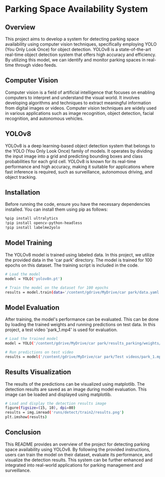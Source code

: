 # Parking Space Availability System

## Overview
This project aims to develop a system for detecting parking space availability using computer vision techniques, specifically employing YOLO (You Only Look Once) for object detection. YOLOv8 is a state-of-the-art real-time object detection system that offers high accuracy and efficiency. By utilizing this model, we can identify and monitor parking spaces in real-time through video feeds.

## Computer Vision
Computer vision is a field of artificial intelligence that focuses on enabling computers to interpret and understand the visual world. It involves developing algorithms and techniques to extract meaningful information from digital images or videos. Computer vision techniques are widely used in various applications such as image recognition, object detection, facial recognition, and autonomous vehicles.

## YOLOv8
YOLOv8 is a deep learning-based object detection system that belongs to the YOLO (You Only Look Once) family of models. It operates by dividing the input image into a grid and predicting bounding boxes and class probabilities for each grid cell. YOLOv8 is known for its real-time performance and high accuracy, making it suitable for applications where fast inference is required, such as surveillance, autonomous driving, and object tracking.

## Installation
Before running the code, ensure you have the necessary dependencies installed. You can install them using pip as follows:

```bash
%pip install ultralytics
!pip install opencv-python-headless
!pip install labelme2yolo
```

## Model Training
The YOLOv8 model is trained using labeled data. In this project, we utilize the provided data in the 'car park' directory. The model is trained for 100 epochs on this dataset. The training script is included in the code.

```bash
# Load the model
model = YOLO('yolov8n.pt')

# Train the model on the dataset for 100 epochs
results = model.train(data='/content/gdrive/MyDrive/car park/data.yaml', epochs=100)
```
## Model Evaluation
After training, the model's performance can be evaluated. This can be done by loading the trained weights and running predictions on test data. In this project, a test video 'park_1.mp4' is used for evaluation.

```bash
# Load the trained model
model = YOLO('/content/gdrive/MyDrive/car park/results_parking/weights/best.pt')

# Run predictions on test video
results = model('/content/gdrive/MyDrive/car park/Test videos/park_1.mp4', show=True, save=True)
```

## Results Visualization
The results of the predictions can be visualized using matplotlib. The detection results are saved as an image during model evaluation. This image can be loaded and displayed using matplotlib.

```bash
# Load and display the detection results image
figure(figsize=(15, 10), dpi=80)
results = img.imread('runs/detect/train2/results.png')
plt.imshow(results)
```

## Conclusion
This README provides an overview of the project for detecting parking space availability using YOLOv8. By following the provided instructions, users can train the model on their dataset, evaluate its performance, and visualize the detection results. This system can be further enhanced and integrated into real-world applications for parking management and surveillance.
